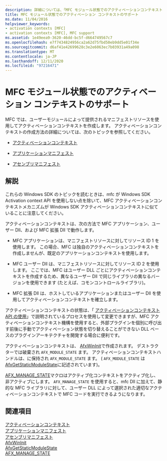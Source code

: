 ```yaml
---
description: 詳細については、「MFC モジュール状態でのアクティベーションコンテキストのサポート」を参照してください。
title: MFC モジュール状態でのアクティベーション コンテキストのサポート
ms.date: 11/04/2016
helpviewer_keywords:
- activation contexts [MFC]
- activation contexts [MFC], MFC support
ms.assetid: 1e49eea9-3620-46dd-bc5f-d664749567c7
ms.openlocfilehash: e7f7434824956ca2a62d75fbd50eb9dd5e01f34e
ms.sourcegitcommit: d6af41e42699628c3e2e6063ec7b03931a49a098
ms.translationtype: MT
ms.contentlocale: ja-JP
ms.lasthandoff: 12/11/2020
ms.locfileid: "97216471"
---
```

# <a name="support-for-activation-contexts-in-the-mfc-module-state"></a>MFC モジュール状態でのアクティベーション コンテキストのサポート

MFC では、ユーザーモジュールによって提供されるマニフェストリソースを使用してアクティベーションコンテキストを作成します。 アクティベーションコンテキストの作成方法の詳細については、次のトピックを参照してください。

- [アクティベーションコンテキスト](/windows/win32/SbsCs/activation-contexts)

- [アプリケーションマニフェスト](/windows/win32/SbsCs/application-manifests)

- [アセンブリマニフェスト](/windows/win32/SbsCs/assembly-manifests)

## <a name="remarks"></a>解説

これらの Windows SDK のトピックを読むときは、mfc が Windows SDK Activation context API を使用しない点を除いて、MFC アクティベーションコンテキストメカニズムが Windows SDK アクティベーションコンテキストに似ていることに注意してください。

アクティベーションコンテキストは、次の方法で MFC アプリケーション、ユーザー Dll、および MFC 拡張 Dll で動作します。

- MFC アプリケーションは、マニフェストリソースに対してリソース ID 1 を使用します。 この場合、MFC は独自のアクティベーションコンテキストを作成しませんが、既定のアプリケーションコンテキストを使用します。

- MFC ユーザー Dll は、マニフェストリソースに対してリソース ID 2 を使用します。 ここでは、MFC はユーザー DLL ごとにアクティベーションコンテキストを作成するため、異なるユーザー Dll で同じライブラリの異なるバージョンを使用できます (たとえば、コモンコントロールライブラリ)。

- MFC 拡張 Dll は、ホストしているアプリケーションまたはユーザー Dll を使用してアクティベーションコンテキストを確立します。

アクティベーションコンテキストの状態は、「 [アクティベーションコンテキスト API の使用](/windows/win32/SbsCs/using-the-activation-context-api)」で説明されているプロセスを使用して変更できますが、MFC アクティベーションコンテキスト機構を使用すると、外部プラグインを個別に呼び出す前後に手動でアクティベーション状態を切り替えることができない DLL ベースのプラグインアーキテクチャを開発する場合に便利です。

アクティベーションコンテキストは、 [AfxWinInit](../mfc/reference/application-information-and-management.md#afxwininit)で作成されます。 デストラクターでは破棄され `AFX_MODULE_STATE` ます。 アクティベーションコンテキストハンドルは、に保持され `AFX_MODULE_STATE` ます。 ( `AFX_MODULE_STATE` は [AfxGetStaticModuleState](reference/extension-dll-macros.md#afxgetstaticmodulestate)に記述されています)。

[AFX_MANAGE_STATE](reference/extension-dll-macros.md#afx_manage_state)マクロはアクティブ化コンテキストをアクティブ化し、非アクティブにします。 `AFX_MANAGE_STATE` を使用すると、mfc Dll に加えて、静的な MFC ライブラリに対して、ユーザー DLL によって選択された適切なアクティベーションコンテキストで MFC コードを実行できるようになります。

## <a name="see-also"></a>関連項目

[アクティベーションコンテキスト](/windows/win32/SbsCs/activation-contexts)<br/>
[アプリケーションマニフェスト](/windows/win32/SbsCs/application-manifests)<br/>
[アセンブリマニフェスト](/windows/win32/SbsCs/assembly-manifests)<br/>
[AfxWinInit](../mfc/reference/application-information-and-management.md#afxwininit)<br/>
[AfxGetStaticModuleState](reference/extension-dll-macros.md#afxgetstaticmodulestate)<br/>
[AFX_MANAGE_STATE](reference/extension-dll-macros.md#afx_manage_state)
